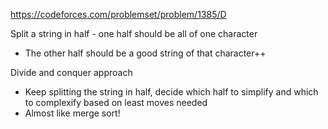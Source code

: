 https://codeforces.com/problemset/problem/1385/D

Split a string in half - one half should be all of one character
- The other half should be a good string of that character++

Divide and conquer approach
- Keep splitting the string in half, decide which half to simplify and which to complexify based on least moves needed
- Almost like merge sort!